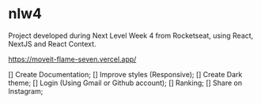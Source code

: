 # nlw4
Project developed during Next Level Week 4 from Rocketseat, using React, NextJS and React Context.


https://moveit-flame-seven.vercel.app/

[] Create Documentation;
[] Improve styles (Responsive);
[] Create Dark theme;
[] Login (Using Gmail or Github account);
[] Ranking;
[] Share on Instagram;
